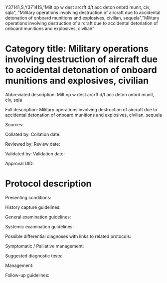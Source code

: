 Y37141,S,Y37141S,"Milt op w dest arcrft d/t acc deton onbrd munit, civ, sqla", "Military operations involving destruction of aircraft due to accidental detonation of onboard munitions and explosives, civilian, sequela","Military operations involving destruction of aircraft due to accidental detonation of onboard munitions and explosives, civilian"
# Category title: Military operations involving destruction of aircraft due to accidental detonation of onboard munitions and explosives, civilian

Abbreviated description: Milt op w dest arcrft d/t acc deton onbrd munit, civ, sqla

Full description: Military operations involving destruction of aircraft due to accidental detonation of onboard munitions and explosives, civilian, sequela

Sources:

Collated by:
Collation date:

Reviewed by:
Review date:

Validated by:
Validation date:

Approval UID:

# Protocol description

Presenting conditions:

History capture guidelines:

General examination guidelines:

Systemic examination guidelines:

Possible differential diagnoses with links to related protocols:

Symptomatic / Palliative management:

Suggested diagnostic tests:

Management:

Follow-up guidelines:
